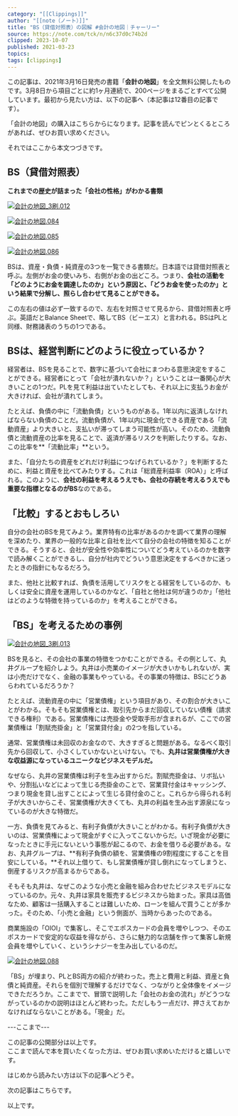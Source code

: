 ```yaml
---
category: "[[Clippings]]"
author: "[[note（ノート）]]"
title: "BS（貸借対照表）の図解 #会計の地図｜チャーリー"
source: https://note.com/tck/n/n6c37d0c74b2d
clipped: 2023-10-07
published: 2021-03-23
topics: 
tags: [clippings]
---
```


この記事は、2021年3月16日発売の書籍「**会計の地図**」を全文無料公開したものです。3月8日から項目ごとに約1ヶ月連続で、200ページをまるごとすべて公開しています。最初から見たい方は、以下の記事へ（本記事は12番目の記事です）。

「会計の地図」の購入はこちらからになります。記事を読んでピンとくるところがあれば、ぜひお買い求めください。

それではここから本文つづきです。

## BS（貸借対照表）

**これまでの歴史が詰まった「会社の性格」がわかる書類**

[![会計の地図_3刷.012](https://assets.st-note.com/production/uploads/images/53118028/picture_pc_e98f0ec067424b6f98b261ad30682ffb.png?width=800)](https://assets.st-note.com/production/uploads/images/53118028/picture_pc_e98f0ec067424b6f98b261ad30682ffb.png?width=2000&height=2000&fit=bounds&quality=85)

[![会計の地図.084](https://assets.st-note.com/production/uploads/images/47313467/picture_pc_71b76a8c84a8768e05aa206b8cad0a80.png?width=800)](https://assets.st-note.com/production/uploads/images/47313467/picture_pc_71b76a8c84a8768e05aa206b8cad0a80.png?width=2000&height=2000&fit=bounds&quality=85)

[![会計の地図.085](https://assets.st-note.com/production/uploads/images/47313481/picture_pc_5dc63d58ed1186919b4a9204d008846c.png?width=800)](https://assets.st-note.com/production/uploads/images/47313481/picture_pc_5dc63d58ed1186919b4a9204d008846c.png?width=2000&height=2000&fit=bounds&quality=85)

[![会計の地図.086](https://assets.st-note.com/production/uploads/images/47313488/picture_pc_73fbc37aaca7f0bfec0311af9e282bce.png?width=800)](https://assets.st-note.com/production/uploads/images/47313488/picture_pc_73fbc37aaca7f0bfec0311af9e282bce.png?width=2000&height=2000&fit=bounds&quality=85)

BSは、資産・負債・純資産の3つを一覧できる書類だ。日本語では貸借対照表と呼ぶ。左側がお金の使いみち、右側がお金の出どころ。つまり、**会社の活動を「どのようにお金を調達したのか」という原因と、「どうお金を使ったのか」という結果で分解し、照らし合わせて見ることができる。**

この左右の値は必ず一致するので、左右を対照させて見るから、貸借対照表と呼ぶ。英語だとBalance Sheetで、略してBS（ビーエス）と言われる。BSはPLと同様、財務諸表のうちの1つである。

## BSは、経営判断にどのように役立っているか？

経営者は、BSを見ることで、数字に基づいて会社にまつわる意思決定をすることができる。経営者にとって「会社が潰れないか？」ということは一番関心が大きいことの1つだ。PLを見て利益は出ていたとしても、それ以上に支払うお金が大きければ、会社が潰れてしまう。

たとえば、負債の中に「流動負債」というものがある。1年以内に返済しなければならない負債のことだ。流動負債が、1年以内に現金化できる資産である「流動資産」より大きいと、支払いが滞ってしまう可能性が高い。そのため、流動負債と流動資産の比率を見ることで、返済が滞るリスクを判断したりする。なお、この比率を**「流動比率」**という。

また、「自分たちの資産をどれだけ利益につなげられているか？」を判断するために、利益と資産を比べてみたりする。これは「総資産利益率（ROA）」と呼ばれる。このように、**会社の利益を考えるうえでも、会社の存続を考えるうえでも重要な指標となるのがBS**なのである。

## 「比較」するとおもしろい

自分の会社のBSを見てみよう。業界特有の比率があるのかを調べて業界の理解を深めたり、業界の一般的な比率と自社を比べて自分の会社の特徴を知ることができる。そうすると、会社が安全性や効率性についてどう考えているのかを数字で読み解くことができるし、自分が社内でどういう意思決定をするべきかに迷ったときの指針にもなるだろう。

また、他社と比較すれば、負債を活用してリスクをとる経営をしているのか、もしくは安全に資産を運用しているのかなど、「自社と他社は何が違うのか」「他社はどのような特徴を持っているのか」を考えることができる。

## 「BS」を考えるための事例

[![会計の地図_3刷.013](https://assets.st-note.com/production/uploads/images/53118050/picture_pc_98f375ea8fa3cc5016212b2862706285.png?width=800)](https://assets.st-note.com/production/uploads/images/53118050/picture_pc_98f375ea8fa3cc5016212b2862706285.png?width=2000&height=2000&fit=bounds&quality=85)

BSを見ると、その会社の事業の特徴をつかむことができる。その例として、丸井グループを紹介しよう。丸井は小売業のイメージが大きいかもしれないが、実は小売だけでなく、金融の事業もやっている。その事業の特徴は、BSにどうあらわれているだろうか？

たとえば、流動資産の中に「営業債権」という項目があり、その割合が大きいことがわかる。そもそも営業債権とは、取引先からまだ回収していない債権（請求できる権利）である。営業債権には売掛金や受取手形が含まれるが、ここでの営業債権は「割賦売掛金」と「営業貸付金」の2つを指している。

通常、営業債権は未回収のお金なので、大きすぎると問題がある。なるべく取引先から回収して、小さくしていかないといけない。でも、**丸井は営業債権が大きな収益源になっているユニークなビジネスモデルだ。**

なぜなら、丸井の営業債権は利子を生み出すからだ。割賦売掛金は、リボ払いや、分割払いなどによって生じる売掛金のことで、営業貸付金はキャッシング、つまり現金を貸し出すことによって生じる貸付金のこと。これらから得られる利子が大きいからこそ、営業債権が大きくても、丸井の利益を生み出す源泉になっているのが大きな特徴だ。

一方、負債を見てみると、有利子負債が大きいことがわかる。有利子負債が大きいのは、営業債権によって現金がすぐに入ってこないからだ。いざ現金が必要になったときに手元にないという事態が起こるので、お金を借りる必要がある。なお、丸井グループは、**有利子負債の額を、営業債権の9割程度にすることを目安にしている。**それ以上借りて、もし営業債権が貸し倒れになってしまうと、倒産するリスクが高まるからである。

そもそも丸井は、なぜこのような小売と金融を組み合わせたビジネスモデルになっているのか。元々、丸井は家具を販売するビジネスから始まった。家具は高価なため、顧客は一括購入することは難しいため、ローンを組んで買うことが多かった。そのため、「小売と金融」という側面が、当時からあったのである。

商業施設の「OIOI」で集客し、そこでエポスカードの会員を増やしつつ、そのエポスカードで安定的な収益を得ながら、さらに魅力的な店舗を作って集客し新規会員を増やしていく、というシナジーを生み出しているのだ。

[![会計の地図.088](https://assets.st-note.com/production/uploads/images/47313645/picture_pc_aa7618cc1dd6ac8cafd82361627278e9.png?width=800)](https://assets.st-note.com/production/uploads/images/47313645/picture_pc_aa7618cc1dd6ac8cafd82361627278e9.png?width=2000&height=2000&fit=bounds&quality=85)

「BS」が埋まり、PLとBS両方の紹介が終わった。売上と費用と利益、資産と負債と純資産。それらを個別で理解するだけでなく、つながりと全体像をイメージできただろうか。ここまでで、冒頭で説明した「会社のお金の流れ」がどうつながっているのかの説明はほとんど終わった。ただしもう一点だけ、押さえておかなければならないことがある。「現金」だ。

\---ここまで---

この記事の公開部分は以上です。  
ここまで読んで本を買いたくなった方は、ぜひお買い求めいただけると嬉しいです。  

はじめから読みたい方は以下の記事へどうぞ。

次の記事はこちらです。

以上です。